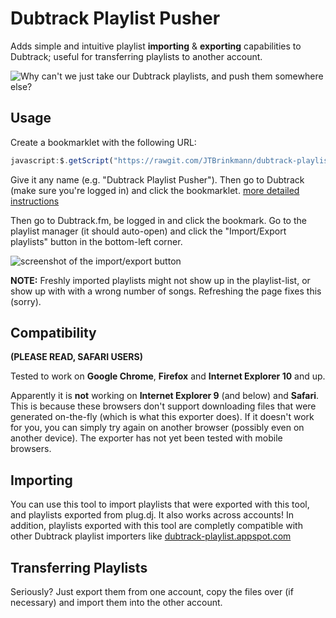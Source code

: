 Dubtrack Playlist Pusher
========================
Adds simple and intuitive playlist **importing** & **exporting** capabilities to Dubtrack; useful for transferring playlists to another account.

![Why can't we just take our Dubtrack playlists, and push them somewhere else?](http://i.imgur.com/mygfvYj.jpg)


Usage
-----
Create a bookmarklet with the following URL:
```js
javascript:$.getScript("https://rawgit.com/JTBrinkmann/dubtrack-playlist-exporter/master/exporter.js");void(8)
```

Give it any name (e.g. "Dubtrack Playlist Pusher"). Then go to Dubtrack (make sure you're logged in) and click the bookmarklet.
[more detailed instructions](http://www.howtogeek.com/189358/beginner-geek-how-to-use-bookmarklets-on-any-device/)

Then go to Dubtrack.fm, be logged in and click the bookmark. Go to the playlist manager (it should auto-open) and click the "Import/Export playlists" button in the bottom-left corner.

![screenshot of the import/export button](https://i.imgur.com/TKHHJoO.png)

**NOTE:** Freshly imported playlists might not show up in the playlist-list, or show up with with a wrong number of songs. Refreshing the page fixes this (sorry).


Compatibility
-------------
**(PLEASE READ, SAFARI USERS)**

Tested to work on **Google Chrome**, **Firefox** and **Internet Explorer 10** and up.

Apparently it is **not** working on **Internet Explorer 9** (and below) and **Safari**. This is because these browsers don't support downloading files that were generated on-the-fly (which is what this exporter does). If it doesn't work for you, you can simply try again on another browser (possibly even on another device). The exporter has not yet been tested with mobile browsers.


Importing
---------
You can use this tool to import playlists that were exported with this tool, and playlists exported from plug.dj. It also works across accounts!
In addition, playlists exported with this tool are completly compatible with other Dubtrack playlist importers like [dubtrack-playlist.appspot.com](https://dubtrack-playlist.appspot.com/)


Transferring Playlists
----------------------
Seriously? Just export them from one account, copy the files over (if necessary) and import them into the other account.
